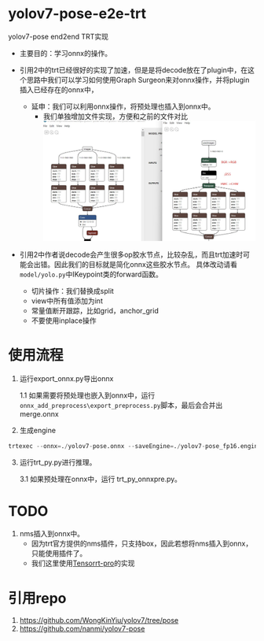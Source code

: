 # yolov7-pose-e2e-trt
yolov7-pose end2end TRT实现

* 主要目的：学习onnx的操作。

* 引用2中的trt已经很好的实现了加速，但是是将decode放在了plugin中，在这个思路中我们可以学习如何使用Graph Surgeon来对onnx操作，并将plugin插入已经存在的onnx中，
    * 延申：我们可以利用onnx操作，将预处理也插入到onnx中。
        * 我们单独增加文件实现，方便和之前的文件对比
        ![](./pre_onnx.jpg)

* 引用2中作者说decode会产生很多op胶水节点，比较杂乱，而且trt加速时可能会出错。因此我们的目标就是简化onnx这些胶水节点。 具体改动请看`model/yolo.py`中IKeypoint类的forward函数。
    * 切片操作：我们替换成split
    * view中所有值添加为int
    * 常量值断开跟踪，比如grid，anchor_grid
    * 不要使用inplace操作


# 使用流程
1. 运行export_onnx.py导出onnx

    1.1 如果需要将预处理也嵌入到onnx中，运行 `onnx_add_preprocess\export_preprocess.py`脚本，最后会合并出merge.onnx
2.  生成engine
```python
trtexec --onnx=./yolov7-pose.onnx --saveEngine=./yolov7-pose_fp16.engine --fp16 --workspace=1000
```

3. 运行trt_py.py进行推理。
    
    3.1 如果预处理在onnx中，运行 trt_py_onnxpre.py。

# TODO
1. nms插入到onnx中。
    * 因为trt官方提供的nms插件，只支持box，因此若想将nms插入到onnx，只能使用插件了。
    * 我们这里使用[Tensorrt-pro](https://github.com/shouxieai/tensorRT_Pro/blob/2c5db6a987be9ab92abdc78db3ce4305053364f0/src/application/app_yolo/yolo_decode.cu)的实现


# 引用repo
1. https://github.com/WongKinYiu/yolov7/tree/pose
2. https://github.com/nanmi/yolov7-pose